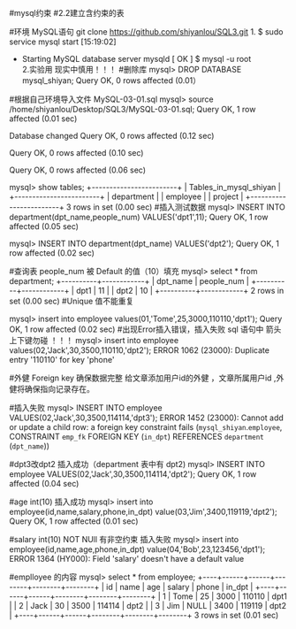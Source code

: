 #mysql约束
#2.2建立含约束的表



#环境 MySQL语句
git clone https://github.com/shiyanlou/SQL3.git
1.
$ sudo service mysql start                        [15:19:02]
 * Starting MySQL database server mysqld                                 [ OK ] 
$ mysql  -u root  
2.实验用 现实中慎用！！！
#删除库
mysql> DROP DATABASE mysql_shiyan;
Query OK, 0 rows affected (0.01）


#根据自己环境导入文件 MySQL-03-01.sql
mysql> source /home/shiyanlou/Desktop/SQL3/MySQL-03-01.sql;
Query OK, 1 row affected (0.01 sec)

Database changed
Query OK, 0 rows affected (0.12 sec)

Query OK, 0 rows affected (0.10 sec)

Query OK, 0 rows affected (0.06 sec)

mysql> show tables;
+------------------------+
| Tables_in_mysql_shiyan |
+------------------------+
| department             |
| employee               |
| project                |
+------------------------+
3 rows in set (0.00 sec)
#插入测试数据
mysql> INSERT INTO department(dpt_name,people_num) VALUES('dpt1',11);
Query OK, 1 row affected (0.05 sec)

mysql> INSERT INTO department(dpt_name) VALUES('dpt2');
Query OK, 1 row affected (0.02 sec)

#查询表 people_num 被 Default 的值（10）填充
mysql> select * from department;
+----------+------------+
| dpt_name | people_num |
+----------+------------+
| dpt1     |         11 |
| dpt2     |         10 |
+----------+------------+
2 rows in set (0.00 sec)
#Unique 值不能重复

mysql> insert into employee values(01,'Tome',25,3000,110110,'dpt1');
Query OK, 1 row affected (0.02 sec)
#出现Error插入错误，插入失败  sql 语句中 箭头上下键勿碰 ！！！
mysql> insert into employee values(02,'Jack',30,3500,110110,'dpt2');
ERROR 1062 (23000): Duplicate entry '110110' for key 'phone'

#外健 Foreign key 确保数据完整 给文章添加用户id的外健 ，文章所属用户id ,外健将确保指向记录存在。

#插入失败
mysql> INSERT INTO employee VALUES(02,'Jack',30,3500,114114,'dpt3');
ERROR 1452 (23000): Cannot add or update a child row: a foreign key constraint fails (`mysql_shiyan`.`employee`, CONSTRAINT `emp_fk` FOREIGN KEY (`in_dpt`) REFERENCES `department` (`dpt_name`))

#dpt3改dpt2 插入成功（department 表中有 dpt2)
mysql> INSERT INTO employee VALUES(02,'Jack',30,3500,114114,'dpt2');
Query OK, 1 row affected (0.04 sec)

#age int(10)  插入成功
mysql> insert into employee(id,name,salary,phone,in_dpt) value(03,'Jim',3400,119119,'dpt2');
Query OK, 1 row affected (0.01 sec)

#salary int(10) NOT NUll 有非空约束 插入失败
mysql> insert into employee(id,name,age,phone,in_dpt) value(04,'Bob',23,123456,'dpt1');
ERROR 1364 (HY000): Field 'salary' doesn't have a default value

#emplloyee 的内容
mysql> select * from employee;
+----+------+------+--------+--------+--------+
| id | name | age  | salary | phone  | in_dpt |
+----+------+------+--------+--------+--------+
|  1 | Tome |   25 |   3000 | 110110 | dpt1   |
|  2 | Jack |   30 |   3500 | 114114 | dpt2   |
|  3 | Jim  | NULL |   3400 | 119119 | dpt2   |
+----+------+------+--------+--------+--------+
3 rows in set (0.01 sec)








